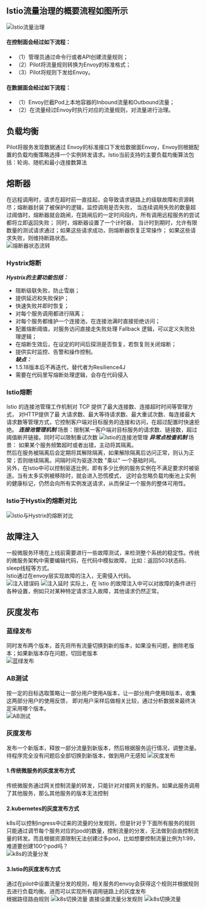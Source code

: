 ## Istio流量治理的概要流程如图所示
![Istio流量治理](./view/Istion流量治理流程图.jpg)
#### 在控制面会经过如下流程： 
- （1）管理员通过命令行或者API创建流量规则；
- （2）Pilot将流量规则转换为Envoy的标准格式；
- （3）Pilot将规则下发给Envoy。
#### 在数据面会经过如下流程：
- （1）Envoy拦截Pod上本地容器的Inbound流量和Outbound流量；
- （2）在流量经过Envoy时执行对应的流量规则，对流量进行治理。  

## 负载均衡
Pilot将服务发现数据通过 Envoy的标准接口下发给数据面Envoy，Envoy则根据配置的负载均衡策略选择一个实例转发请求。Istio当前支持的主要负载均衡算法包括：轮询、随机和最小连接数算法
## 熔断器
在远程调用时，请求在超时前一直挂起，会导致请求链路上的级联故障和资源耗尽；熔断器封装了被保护的逻辑，监控调用是否失败，
当连续调用失败的数量超过阈值时，熔断器就会跳闸，在跳闸后的一定时间段内，所有调用远程服务的尝试都将立即返回失败；
同时，熔断器设置了一个计时器， 当计时到期时，允许有限数量的测试请求通过；如果这些请求成功，则熔断器恢复正常操作；
如果这些请求失败，则维持断路状态。  
![熔断器状态流转](./view/熔断器状态流转.png)
### Hystrix熔断
___Hystrix的主要功能包括：___   
- 阻断级联失败，防止雪崩； 
- 提供延迟和失败保护； 
- 快速失败并即时恢复； 
- 对每个服务调用都进行隔离； 
- 对每个服务都维护一个连接池，在连接池满时直接拒绝访问； 
- 配置熔断阈值，对服务访问直接走失败处理 Fallback 逻辑，可以定义失败处理逻辑； 
- 在熔断生效后，在设定的时间后探测是否恢复，若恢复则关闭熔断； 
- 提供实时监控、告警和操作控制。  
___缺点：___
- 1.5.18版本后不再迭代，替代者为Resilience4J
- 需要在代码里写熔断处理逻辑，会存在代码侵入
### Istio熔断
Istio 的连接池管理工作机制对 TCP 提供了最大连接数、连接超时时间等管理方式，
对HTTP提供了最 大请求数、最大等待请求数、最大重试次数、每连接最大请求数等管理方式，它控制客户端对目标服务的连接和访问，在超过配置时快速拒绝。
___连接池管理机制___
场景：限制某一客户端对目标服务的请求数、链接数，超过阈值断开链接。同时可以限制重试次数
![Istio的连接池管理](./view/Istio的连接池管理.jpg)
___异常点检查机制___
场景： 如果某个服务频繁超时或者出错，主动将其隔离。  
然后在服务被隔离后会定期将其解除隔离，如果解除隔离后访问正常，则认为正常；否则继续隔离。间隔时间为驱逐次数 "乘以" 一个基础时间。  
另外，在Istio中可以控制驱逐比例，即有多少比例的服务实例在不满足要求时被驱逐。当有太多实例被移除时，就会进入恐慌模式，
这时会忽略负载均衡池上实例的健康标记，仍然会向所有实例发送请求，从而保证一个服务的整体可用性。
### Istio于Hystix的熔断对比
![Istio与Hystrix的熔断对比](./view/Istio与Hystrix的熔断对比.jpg)

## 故障注入
一般微服务环境在上线前需要进行一些故障测试，来检测整个系统的稳定性。传统的微服务架构中需要编辑代码，在代码中模拟故障，
比如：返回503状态码、sleep线程等方式。  
Istio通过在envoy层实现故障的注入，无需侵入代码。  
![注入错误码](./view/注入错误码.PNG)
![注入延时](./view/注入延时.PNG) 
实际上，在 Istio 的故障注入中可以对故障的条件进行各种设置，例如只对某种特定请求注入故障，其他请求仍然正常。
## 灰度发布
### 蓝绿发布
同时发布两个版本，首先将所有流量切换到新的版本，如果没有问题，删除老版本；如果新版本存在问题，切回老版本  
![蓝绿发布](./view/蓝绿发布.PNG)  
### AB测试
按一定的目标选取策略让一部分用户使用A版本，让一部分用户使用B版本，收集这两部分用户的使用反馈，
即对用户采样后做相关比较，通过分析数据来最终决定采用哪个版本。  
![AB测试](./view/AB测试.PNG)
### 灰度发布
发布一个新版本，释放一部分流量到新版本，然后根据服务运行情况，调整流量。待程序完全没有问题后全部切换到新版本，做到用户无感知
![灰度发布](./view/灰度发布.PNG)
#### 1.传统微服务的灰度发布方式
传统微服务通过网关控制流量的转发，只能针对对接网关的服务。如果此服务调用了其他服务，那么其他服务的版本无法控制
#### 2.kubernetes的灰度发布方式
k8s可以控制ingress中过来的流量的分发规则，但是针对于下面所有服务的规则只能通过调节每个服务对应的pod的数量，控制流量的分发，无法做到自由控制流量的转发。而且根据资源限制无法创建过多pod，比如想要控制流量比例为1:99，
难道要创建100个pod吗？  
![k8s的流量分发](./view/k8s的流量分发.PNG)
#### 3.Istio的灰度发布方式
通过在pilot中设置流量分发的规则，相关服务的envoy会获得这个规则并根据规则去进行负载均衡。进而可以实现所有调用链路上的灰度发布    
根据路径路由规则
![k8s切换流量](view/Istion切换流量.PNG)
直接设置流量分发规则
![k8s切换流量](view/Istio切换流量1.jpg)
